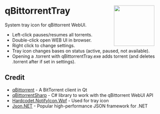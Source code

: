 # qBittorrentTray <img align="right" src="qBittorrentTray/Resources/qblight.ico" width="128" style="margin:0px 30px">
System tray icon for qBittorrent WebUI.

* Left-click pauses/resumes all torrents.
* Double-click open WEB UI in browser.
* Right click to change settings.
* Tray icon changes bases on status (active, paused, not available).
* Opening a .torrent with qBittorrentTray.exe adds torrent (and deletes .torrent after if set in settings).

## Credit
* [qBittorrent](https://github.com/qbittorrent/qBittorrent) - A BitTorrent client in Qt
* [qBittorrentSharp](https://github.com/teug91/qBittorrentSharp) - C# library to work with the qBittorrent WebUI API
* [Hardcodet.NotifyIcon.Wpf](http://www.hardcodet.net/wpf-notifyicon) - Used for tray icon
* [Json.NET](https://www.newtonsoft.com/json) - Popular high-performance JSON framework for .NET
